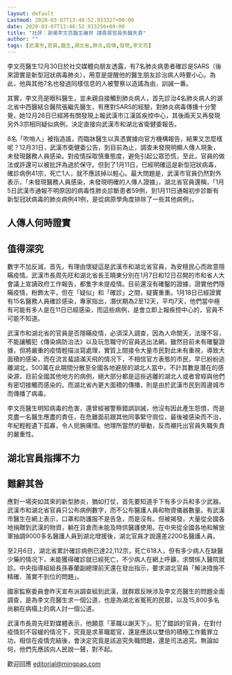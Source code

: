 ```yaml
---
layout: default
Lastmod: 2020-03-07T13:48:52.933327+00:00
date: 2020-03-07T13:48:52.933256+00:00
title: "社評：哀嘆李文亮醫生離世 譴責眾官員失職失責"
author: ""
tags: [武漢市,官員,醫生,湖北省,肺炎,疫情,發現,李文亮]
---
```


李文亮醫生12月30日於社交媒體向朋友透露，有7名肺炎病患者確診是SARS（後來證實是新型冠狀病毒肺炎），用意是提醒他的醫生朋友診治病人時要小心。為此，他與其他7名也發過同樣信息的人被警察以造謠為由，訓誡一番。

其實，李文亮是眼科醫生，並未親自接觸到肺炎病人，首先診治4名肺炎病人的湖北省中西醫結合醫院張繼先醫生，有應對SARS的經驗，對肺炎病毒傳播十分警覺，她12月26日已經將有關發現上報武漢市江漢區疾控中心，其後兩天又再發現另外3宗相同疑似病例，決定直接向武漢市和湖北省衛健委報告。

8名「吹哨人」被指造謠，而臨牀醫生以真憑實據向官方機構報告，結果又怎麼樣呢？12月31日，武漢市衛健委公告，到目前為止，調查未發現明顯人傳人現象，未發現醫務人員感染。對疫情採取慎重態度，避免引起公眾恐慌，至此，官員的做法或許還可以被批評為過於保守。但到了1月11日，已經明確這是新型冠狀病毒，確診病例41宗，死亡1人，就不應該掉以輕心。最大問題是，武漢市官員仍然對外表示，「未發現醫務人員感染，未發現明確的人傳人證據」，湖北省官員還稱，「1月5日武漢市通報不明原因的病毒性肺炎診斷患者59例，到1月11日通報初步診斷有新型冠狀病毒的肺炎病例41例，是從病原學角度排除了一些其他病例」。

人傳人何時證實
-------

值得深究
----

數字不加反減，首先，有理由懷疑這是武漢市和湖北省官員，為安穩民心而故意隱瞞疫情。武漢市長周先旺和湖北省長王曉東分別在1月7日和12日召開的市和省人大會議上宣讀政府工作報告，都隻字未提疫情。目前還沒有確鑿的證據，證實他們隱瞞疫情，粉飾太平，但在「疑似」和「確診」之間，疑竇重重。1月18日已經證實有15名醫務人員確診感染，專家指出，潛伏期為2至12天，平均7天，他們當中極有可能有多人是在11日已經感染，而這些病例，是會立即上報疾控中心的，官員不可能不知道。

武漢市和湖北省的官員是否隱瞞疫情，必須深入調查，因為人命關天，法理不容，不能讓觸犯《傳染病防治法》以及玩忽職守的官員逃出法網，雖然目前未有確鑿證據，但將嚴重的疫情輕描淡寫處理，實質上間接令大量市民對此未有重視，導致大面積的感染，而在流言蜚語滿天飛的情况下，不相信官方表態的市民，早已紛紛逃離湖北，500萬在此期間分散至全國各地避居的湖北人當中，不計其數是潛在的感染源，目前全國其他地方的病例，絕大部分都是這些逃離的湖北人或者曾經與他們有密切接觸而感染的。而湖北省內更大面積的傳播，則是由於武漢市民到周邊城市而傳播了病毒。

李文亮醫生明知病毒的危害，還曾經被警察錯誤訓誡，他沒有因此產生怨憤，而是克盡一名醫生應盡的責任，在危難面前跟其他同事緊守崗位，最後被感染而不治，年紀輕輕遺下孤寡，令人扼腕痛惜。他理所當然的舉動，反而襯托出官員失職失責的嚴重性。

湖北官員指揮不力
--------

難辭其咎
----

應對一場突如其來的新型肺炎，猶如打仗，首先要知道手下有多少兵和多少武器。武漢市和湖北省官員只公布病例數字，而不公布醫護人員和物資儀器數量。有武漢市醫生在網上表示，口罩和防護服不是告急，而是沒有。但被揭發，大量從全國各地捐贈到武漢的物資，躺在貨倉而未能及時供醫護使用。在中央從全國各地和解放軍抽調9000多名醫護人員到湖北增援後，湖北官員才說還差2200名醫護人員。

至2月6日，湖北省累計確診病例已達22,112宗，死亡618人，但有多少病人在缺醫少藥的情况下，未能獲得確診就已經死亡，不少病人在網上呼籲，求關係入醫院就診。中央指導組組長孫春蘭副總理前天還在發出指示，要求湖北官員「解決措施不精確、落實不到位的問題」。

國家監察委員會昨天宣布派調查組到武漢，就群眾反映涉及李文亮醫生的問題全面調查，是為李文亮醫生求一個公道，也是為湖北省冤死的民眾，以及15,800多名尚躺在病榻上的病人討一個公道。

武漢市長周先旺對媒體表示，他願意「革職以謝天下」。犯了錯誤的官員，在對付疫情刻不容緩的情况下，究竟是求革職罷官，還是應該以雙倍的積極工作戴罪立功，相信在疫情完結後，會決定究竟是該追究失職問題，還是司法追究。無論如何，他們先應該向人民說一聲，對不起。

歡迎回應 [editorial@mingpao.com](mailto:editorial@mingpao.com)

